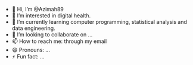 - 👋 Hi, I’m @Azimah89
- 👀 I’m interested in digital health.
- 🌱 I’m currently learning computer programming, statistical analysis and data engineering.
- 💞️ I’m looking to collaborate on ...
- 📫 How to reach me: through my email
- 😄 Pronouns: ...
- ⚡ Fun fact: ...

<!---
Azimah89/Azimah89 is a ✨ special ✨ repository because its `README.md` (this file) appears on your GitHub profile.
You can click the Preview link to take a look at your changes.
--->
